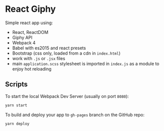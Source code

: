 # React Giphy

Simple react app using:

- React, ReactDOM
- Giphy API
- Webpack 4
- Babel with es2015 and react presets
- Bootstrap (css only, loaded from a cdn in `index.html`)
- work with `.js` or `.jsx` files
- main `application.scss` stylesheet is imported in `index.js` as a module to enjoy hot reloading

## Scripts

To start the local Webpack Dev Server (usually on port `8080`):

```bash
yarn start
```

To build and deploy your app to `gh-pages` branch on the GitHub repo:

```bash
yarn deploy
```
